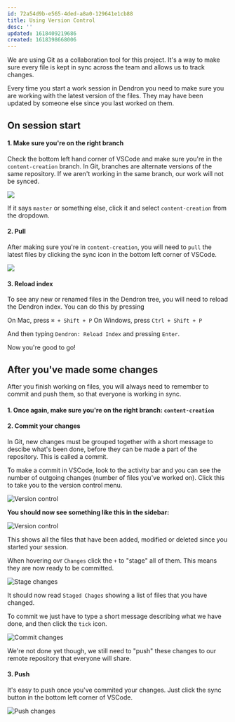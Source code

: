 ```yaml
---
id: 72a54d9b-e565-4ded-a8a0-129641e1cb88
title: Using Version Control
desc: ''
updated: 1618409219686
created: 1618398668006
---
```


We are using Git as a collaboration tool for this project. It's a way to make sure every file is kept in sync across the team and allows us to track changes.

Every time you start a work session in Dendron you need to make sure you are working with the latest version of the files. They may have been updated by someone else since you last worked on them.

## On session start

#### 1. Make sure you're on the right branch

Check the bottom left hand corner of VSCode and make sure you're in the `content-creation` branch. In Git, branches are alternate versions of the same repository. If we aren't working in the same branch, our work will not be synced.

![](/images/help/interface/branch.png)

If it says `master` or something else, click it and select `content-creation` from the dropdown.

#### 2. Pull

After making sure you're in `content-creation`, you will need to `pull` the latest files by clicking the sync icon in the bottom left corner of VSCode.

![](/images/help/interface/sync.png)

#### 3. Reload index

To see any new or renamed files in the Dendron tree, you will need to reload the Dendron index. You can do this by pressing 

On Mac, press `⌘ + Shift + P`
On Windows, press `Ctrl + Shift + P`

And then typing `Dendron: Reload Index` and pressing `Enter`. 

Now you're good to go!

## After you've made some changes

After you finish working on files, you will always need to remember to commit and push them, so that everyone is working in sync.

#### 1. Once again, make sure you're on the right branch: `content-creation`

#### 2. Commit your changes

In Git, new changes must be grouped together with a short message to descibe what's been done, before they can be made a part of the repository. This is called a commit.

To make a commit in VSCode, look to the activity bar and you can see the number of outgoing changes (number of files you've worked on). Click this to take you to the version control menu.

![Version control](/images/help/interface/version-control-icon.png)

**You should now see something like this in the sidebar:**

![Version control](/images/help/interface/version-control-staging.png)

This shows all the files that have been added, modified or deleted since you started your session.

When hovering ovr `Changes` click the `+` to "stage" all of them. This means they are now ready to be committed.

![Stage changes](/images/help/interface/stage.png)

It should now read `Staged Chages` showing a list of files that you have changed. 

To commit we just have to type a short message describing what we have done, and then click the `tick` icon.

![Commit changes](/images/help/interface/commit-new-changes.png)

We're not done yet though, we still need to "push" these changes to our remote repository that everyone will share.

#### 3. Push

It's easy to push once you've commited your changes. Just click the sync button in the bottom left corner of VSCode.

![Push changes](/images/help/interface/push.png)

